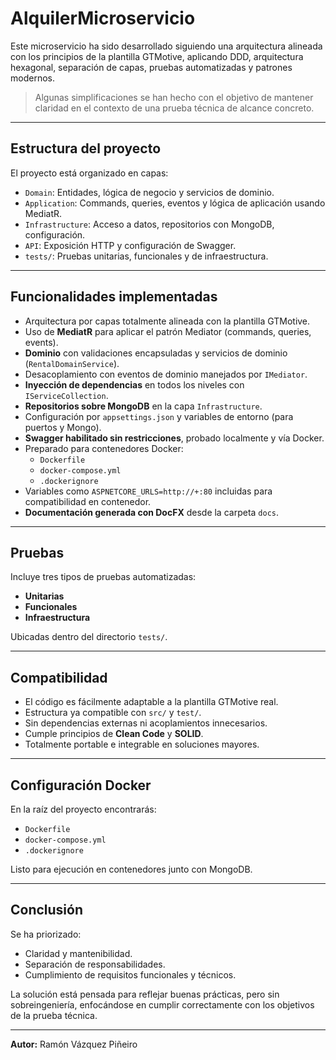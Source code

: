 # AlquilerMicroservicio

Este microservicio ha sido desarrollado siguiendo una arquitectura alineada con los principios de la plantilla GTMotive, aplicando DDD, arquitectura hexagonal, separación de capas, pruebas automatizadas y patrones modernos.

> Algunas simplificaciones se han hecho con el objetivo de mantener claridad en el contexto de una prueba técnica de alcance concreto.

---

## Estructura del proyecto

El proyecto está organizado en capas:

- `Domain`: Entidades, lógica de negocio y servicios de dominio.
- `Application`: Commands, queries, eventos y lógica de aplicación usando MediatR.
- `Infrastructure`: Acceso a datos, repositorios con MongoDB, configuración.
- `API`: Exposición HTTP y configuración de Swagger.
- `tests/`: Pruebas unitarias, funcionales y de infraestructura.

---

## Funcionalidades implementadas

- Arquitectura por capas totalmente alineada con la plantilla GTMotive.
- Uso de **MediatR** para aplicar el patrón Mediator (commands, queries, events).
- **Dominio** con validaciones encapsuladas y servicios de dominio (`RentalDomainService`).
- Desacoplamiento con eventos de dominio manejados por `IMediator`.
- **Inyección de dependencias** en todos los niveles con `IServiceCollection`.
- **Repositorios sobre MongoDB** en la capa `Infrastructure`.
- Configuración por `appsettings.json` y variables de entorno (para puertos y Mongo).
- **Swagger habilitado sin restricciones**, probado localmente y vía Docker.
- Preparado para contenedores Docker:
  - `Dockerfile`
  - `docker-compose.yml`
  - `.dockerignore`
- Variables como `ASPNETCORE_URLS=http://+:80` incluidas para compatibilidad en contenedor.
- **Documentación generada con DocFX** desde la carpeta `docs`.

---

## Pruebas

Incluye tres tipos de pruebas automatizadas:

- **Unitarias**
- **Funcionales**
- **Infraestructura**

Ubicadas dentro del directorio `tests/`.

---

## Compatibilidad

- El código es fácilmente adaptable a la plantilla GTMotive real.
- Estructura ya compatible con `src/` y `test/`.
- Sin dependencias externas ni acoplamientos innecesarios.
- Cumple principios de **Clean Code** y **SOLID**.
- Totalmente portable e integrable en soluciones mayores.

---

## Configuración Docker

En la raíz del proyecto encontrarás:

- `Dockerfile`
- `docker-compose.yml`
- `.dockerignore`

Listo para ejecución en contenedores junto con MongoDB.

---

## Conclusión

Se ha priorizado:

- Claridad y mantenibilidad.
- Separación de responsabilidades.
- Cumplimiento de requisitos funcionales y técnicos.

La solución está pensada para reflejar buenas prácticas, pero sin sobreingeniería, enfocándose en cumplir correctamente con los objetivos de la prueba técnica.

---

**Autor:** Ramón Vázquez Piñeiro
